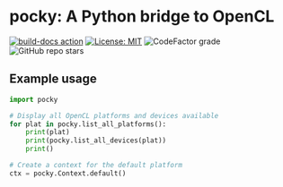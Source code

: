 # pocky: A Python bridge to OpenCL

[![build-docs action](https://img.shields.io/endpoint?url=https://raw.githubusercontent.com/emprice/pocky/gh-pages/endpoint.json)](https://github.com/emprice/pocky/actions/workflows/docs.yml)
[![License: MIT](https://img.shields.io/github/license/emprice/pocky?style=for-the-badge)](https://opensource.org/licenses/MIT)
![CodeFactor grade](https://img.shields.io/codefactor/grade/github/emprice/pocky/main?logo=codefactor&style=for-the-badge)
![GitHub repo stars](https://img.shields.io/github/stars/emprice/pocky?style=for-the-badge)

## Example usage

```python
import pocky

# Display all OpenCL platforms and devices available
for plat in pocky.list_all_platforms():
    print(plat)
    print(pocky.list_all_devices(plat))
    print()

# Create a context for the default platform
ctx = pocky.Context.default()
```
